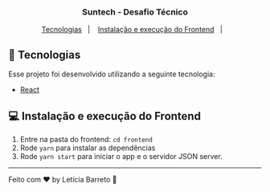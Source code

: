 <h3 align="center">
  Suntech - Desafio Técnico
</h3>

<p align="center">
  <a href="#rocket-tecnologias">Tecnologias</a>&nbsp;&nbsp;&nbsp;|&nbsp;&nbsp;&nbsp;
  <a href="#-instalação-e-execução-do-frontend">Instalação e execução do Frontend</a>&nbsp;&nbsp;&nbsp;|&nbsp;&nbsp;&nbsp;
</p>

## :rocket: Tecnologias

Esse projeto foi desenvolvido utilizando a seguinte tecnologia:

<ul>
  <li>
    <a href="https://reactjs.org/">React</a>
  </li>
</ul>

## 💻 Instalação e execução do Frontend

1. Entre na pasta do frontend: `cd frontend`
2. Rode `yarn` para instalar as dependências
3. Rode `yarn start` para iniciar o app e o servidor JSON server.

---

Feito com ♥ by Letícia Barreto :wave:
